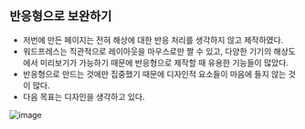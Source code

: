 ## 반응형으로 보완하기

- 저번에 만든 페이지는 전혀 해상에 대한 반응 처리를 생각하지 않고 제작하였다.
- 워드프레스는 직관적으로 레이아웃을 마우스로만 짤 수 있고, 다양한 기기의 해상도에서 미리보기가 가능하기 때문에 반응형으로 제작할 때 유용한 기능들이 많았다.
- 반응형으로 만드는 것에만 집중했기 때문에 디자인적 요소들이 마음에 들지 않는 것이 많다.
- 다음 목표는 디자인을 생각하고 있다.

![image](https://github.com/uomaep/ecole2023/assets/114221785/e136c0a1-4717-49f1-93c1-53e24d9cf68a)
